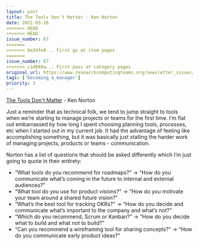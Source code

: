 ```yaml
---
layout: post
title: The Tools Don't Matter - Ken Norton
date: 2021-03-26
<<<<<<< HEAD
<<<<<<< HEAD
issue_number: 67
=======
>>>>>>> 0a34fe0... First go at item pages
=======
issue_number: 67
>>>>>>> c1d069a... First pass at category pages
original_url: https://www.researchcomputingteams.org/newsletter_issues/0067
tags: ['becoming_a_manager']
priority: 3
---
```


<!-- markdownlint-disable MD033 -->
<!-- markdownlint-disable MD041 -->
<!-- markdownlint-disable MD049 -->

[The Tools Don't Matter](https://newsletter.bringthedonuts.com/p/the-tools-dont-matter) - Ken Norton

Just a reminder that as technical folk, we tend to jump straight to tools when we’re starting to manage projects or teams for the first time.  I’m flat out embarrassed by how long I spent choosing planning tools, processes, etc when I started out in my current job.  It had the advantage of feeling like accomplishing something, but it was basically just stalling the harder work of managing projects, products or teams - communication.

Norton has a list of questions that should be asked differently which I’m just going to quote in their entirety:

- “What tools do you recommend for roadmaps?” → “How do you communicate what’s coming in the future to internal and external audiences?”
- “What tool do you use for product visions?” → “How do you motivate your team around a shared future vision?”
- “What’s the best tool for tracking OKRs?” → “How do you decide and communicate what’s important to the company and what’s not?”
- “Which do you recommend, Scrum or Kanban?” → “How do you decide what to build and what *not* to build?”
- “Can you recommend a wireframing tool for sharing concepts?” → “How do you communicate early product ideas?”